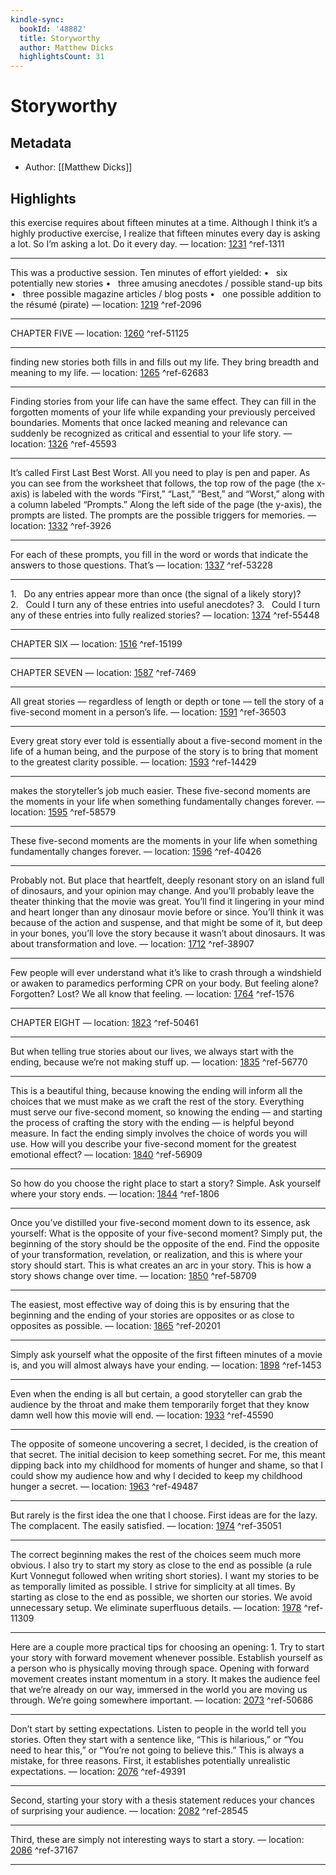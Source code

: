 ```yaml
---
kindle-sync:
  bookId: '48882'
  title: Storyworthy
  author: Matthew Dicks
  highlightsCount: 31
---
```

# Storyworthy
## Metadata
* Author: [[Matthew Dicks]]

## Highlights
this exercise requires about fifteen minutes at a time. Although I think it’s a highly productive exercise, I realize that fifteen minutes every day is asking a lot. So I’m asking a lot. Do it every day. — location: [1231]() ^ref-1311

---
This was a productive session. Ten minutes of effort yielded: •   six potentially new stories •   three amusing anecdotes / possible stand-up bits •   three possible magazine articles / blog posts •   one possible addition to the résumé (pirate) — location: [1219]() ^ref-2096

---
CHAPTER FIVE — location: [1260]() ^ref-51125

---
finding new stories both fills in and fills out my life. They bring breadth and meaning to my life. — location: [1265]() ^ref-62683

---
Finding stories from your life can have the same effect. They can fill in the forgotten moments of your life while expanding your previously perceived boundaries. Moments that once lacked meaning and relevance can suddenly be recognized as critical and essential to your life story. — location: [1326]() ^ref-45593

---
It’s called First Last Best Worst. All you need to play is pen and paper. As you can see from the worksheet that follows, the top row of the page (the x-axis) is labeled with the words “First,” “Last,” “Best,” and “Worst,” along with a column labeled “Prompts.” Along the left side of the page (the y-axis), the prompts are listed. The prompts are the possible triggers for memories. — location: [1332]() ^ref-3926

---
For each of these prompts, you fill in the word or words that indicate the answers to those questions. That’s — location: [1337]() ^ref-53228

---
1.   Do any entries appear more than once (the signal of a likely story)? 2.   Could I turn any of these entries into useful anecdotes? 3.   Could I turn any of these entries into fully realized stories? — location: [1374]() ^ref-55448

---
CHAPTER SIX — location: [1516]() ^ref-15199

---
CHAPTER SEVEN — location: [1587]() ^ref-7469

---
All great stories — regardless of length or depth or tone — tell the story of a five-second moment in a person’s life. — location: [1591]() ^ref-36503

---
Every great story ever told is essentially about a five-second moment in the life of a human being, and the purpose of the story is to bring that moment to the greatest clarity possible. — location: [1593]() ^ref-14429

---
makes the storyteller’s job much easier. These five-second moments are the moments in your life when something fundamentally changes forever. — location: [1595]() ^ref-58579

---
These five-second moments are the moments in your life when something fundamentally changes forever. — location: [1596]() ^ref-40426

---
Probably not. But place that heartfelt, deeply resonant story on an island full of dinosaurs, and your opinion may change. And you’ll probably leave the theater thinking that the movie was great. You’ll find it lingering in your mind and heart longer than any dinosaur movie before or since. You’ll think it was because of the action and suspense, and that might be some of it, but deep in your bones, you’ll love the story because it wasn’t about dinosaurs. It was about transformation and love. — location: [1712]() ^ref-38907

---
Few people will ever understand what it’s like to crash through a windshield or awaken to paramedics performing CPR on your body. But feeling alone? Forgotten? Lost? We all know that feeling. — location: [1764]() ^ref-1576

---
CHAPTER EIGHT — location: [1823]() ^ref-50461

---
But when telling true stories about our lives, we always start with the ending, because we’re not making stuff up. — location: [1835]() ^ref-56770

---
This is a beautiful thing, because knowing the ending will inform all the choices that we must make as we craft the rest of the story. Everything must serve our five-second moment, so knowing the ending — and starting the process of crafting the story with the ending — is helpful beyond measure. In fact the ending simply involves the choice of words you will use. How will you describe your five-second moment for the greatest emotional effect? — location: [1840]() ^ref-56909

---
So how do you choose the right place to start a story? Simple. Ask yourself where your story ends. — location: [1844]() ^ref-1806

---
Once you’ve distilled your five-second moment down to its essence, ask yourself: What is the opposite of your five-second moment? Simply put, the beginning of the story should be the opposite of the end. Find the opposite of your transformation, revelation, or realization, and this is where your story should start. This is what creates an arc in your story. This is how a story shows change over time. — location: [1850]() ^ref-58709

---
The easiest, most effective way of doing this is by ensuring that the beginning and the ending of your stories are opposites or as close to opposites as possible. — location: [1865]() ^ref-20201

---
Simply ask yourself what the opposite of the first fifteen minutes of a movie is, and you will almost always have your ending. — location: [1898]() ^ref-1453

---
Even when the ending is all but certain, a good storyteller can grab the audience by the throat and make them temporarily forget that they know damn well how this movie will end. — location: [1933]() ^ref-45590

---
The opposite of someone uncovering a secret, I decided, is the creation of that secret. The initial decision to keep something secret. For me, this meant dipping back into my childhood for moments of hunger and shame, so that I could show my audience how and why I decided to keep my childhood hunger a secret. — location: [1963]() ^ref-49487

---
But rarely is the first idea the one that I choose. First ideas are for the lazy. The complacent. The easily satisfied. — location: [1974]() ^ref-35051

---
The correct beginning makes the rest of the choices seem much more obvious. I also try to start my story as close to the end as possible (a rule Kurt Vonnegut followed when writing short stories). I want my stories to be as temporally limited as possible. I strive for simplicity at all times. By starting as close to the end as possible, we shorten our stories. We avoid unnecessary setup. We eliminate superfluous details. — location: [1978]() ^ref-11309

---
Here are a couple more practical tips for choosing an opening: 1. Try to start your story with forward movement whenever possible. Establish yourself as a person who is physically moving through space. Opening with forward movement creates instant momentum in a story. It makes the audience feel that we’re already on our way, immersed in the world you are moving us through. We’re going somewhere important. — location: [2073]() ^ref-50686

---
Don’t start by setting expectations. Listen to people in the world tell you stories. Often they start with a sentence like, “This is hilarious,” or “You need to hear this,” or “You’re not going to believe this.” This is always a mistake, for three reasons. First, it establishes potentially unrealistic expectations. — location: [2076]() ^ref-49391

---
Second, starting your story with a thesis statement reduces your chances of surprising your audience. — location: [2082]() ^ref-28545

---
Third, these are simply not interesting ways to start a story. — location: [2086]() ^ref-37167

---

